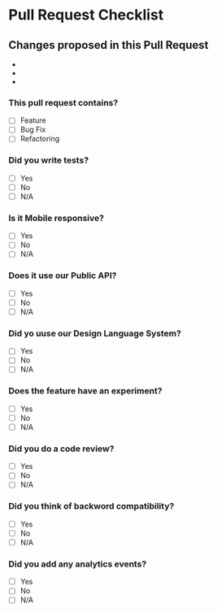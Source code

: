 # Pull Request Checklist

## Changes proposed in this Pull Request
-
-
-

### This pull request contains?
- [ ] Feature
- [ ] Bug Fix
- [ ] Refactoring

### Did you write tests?
- [ ] Yes
- [ ] No
- [ ] N/A

### Is it Mobile responsive?
- [ ] Yes
- [ ] No
- [ ] N/A

### Does it use our Public API?
- [ ] Yes
- [ ] No
- [ ] N/A

### Did yo uuse our Design Language System?
- [ ] Yes
- [ ] No
- [ ] N/A

### Does the feature have an experiment?
- [ ] Yes
- [ ] No
- [ ] N/A

### Did you do a code review?
- [ ] Yes
- [ ] No
- [ ] N/A

### Did you think of backword compatibility?
- [ ] Yes
- [ ] No
- [ ] N/A

### Did you add any analytics events?
- [ ] Yes
- [ ] No
- [ ] N/A
